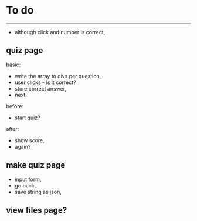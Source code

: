 # To do
---
* although click and number is correct,
## quiz page
basic:  
  * write the array to divs per question,
  * user clicks - is it correct?
  * store correct answer,
  * next,

before:
  * start quiz?

after:
  * show score,
  * again?

## make quiz page
  * input form,
  * go back,
  * save string as json,

## view files page?
